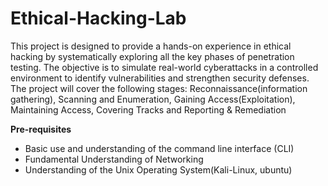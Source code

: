 # Ethical-Hacking-Lab
This project is designed to provide a hands-on experience in ethical hacking by systematically exploring all the key phases of penetration testing. The objective is to simulate real-world cyberattacks in a controlled environment to identify vulnerabilities and strengthen security defenses. The project will cover the following stages: Reconnaissance(information gathering), Scanning and Enumeration, Gaining Access(Exploitation), Maintaining Access, Covering Tracks and Reporting & Remediation

**Pre-requisites**
- Basic use and understanding of the command line interface (CLI)
- Fundamental Understanding of Networking
- Understanding of the Unix Operating System(Kali-Linux, ubuntu)
  
